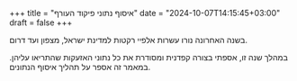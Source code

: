 +++
title = "איסוף נתוני פיקוד העורף"
date = "2024-10-07T14:15:45+03:00"
draft = false
+++

בשנה האחרונה נורו עשרות אלפיי רקטות למדינת ישראל, מצפון ועד דרום. 

במהלך שנה זו, אספתי בצורה קפדנית ומסודרת את כל נתוני האזעקות שהתריאו עליהן. במאמר זה אספר על תהליך איסוף הנתונים.

